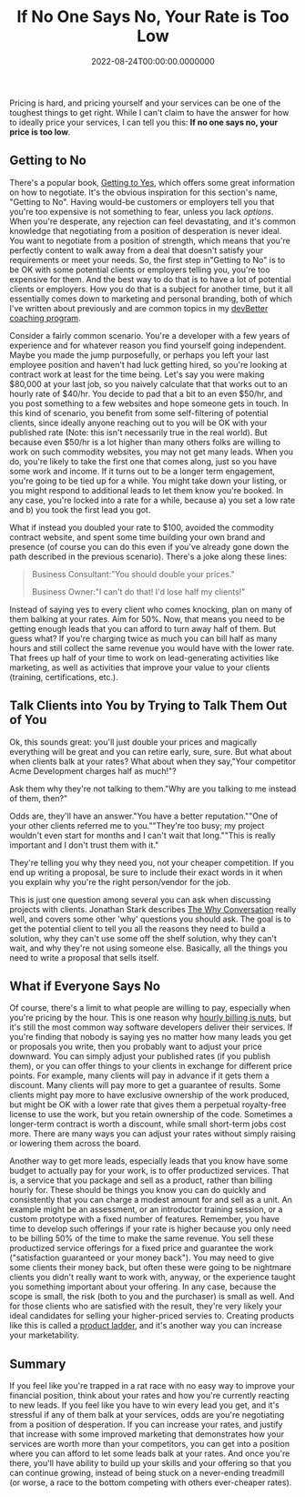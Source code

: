 ﻿---
title: If No One Says No, Your Rate is Too Low
date: "2022-08-24T00:00:00.0000000"
description: "Pricing is hard, and pricing yourself and your services can be one of the toughest things to get right. While I can't claim to have the answer for how to ideally price your services, I can tell you this: If no one says no, your price is too low."
featuredImage: /img/if-no-one-says-no-your-rate-is-too-low.png
---

Pricing is hard, and pricing yourself and your services can be one of the toughest things to get right. While I can't claim to have the answer for how to ideally price your services, I can tell you this: **If no one says no, your price is too low**.

## Getting to No

There's a popular book, [Getting to Yes](https://amzn.to/3PIow5z), which offers some great information on how to negotiate. It's the obvious inspiration for this section's name, "Getting to No". Having would-be customers or employers tell you that you're too expensive is not something to fear, unless you lack *options*. When you're desperate, any rejection can feel devastating, and it's common knowledge that negotiating from a position of desperation is never ideal. You want to negotiate from a position of strength, which means that you're perfectly content to walk away from a deal that doesn't satisfy your requirements or meet your needs. So, the first step in"Getting to No" is to be OK with some potential clients or employers telling you, you're too expensive for them. And the best way to do that is to have a lot of potential clients or employers. How you do that is a subject for another time, but it all essentially comes down to marketing and personal branding, both of which I've written about previously and are common topics in my [devBetter coaching program](https://devbetter.com/).

Consider a fairly common scenario. You're a developer with a few years of experience and for whatever reason you find yourself going independent. Maybe you made the jump purposefully, or perhaps you left your last employee position and haven't had luck getting hired, so you're looking at contract work at least for the time being. Let's say you were making $80,000 at your last job, so you naively calculate that that works out to an hourly rate of $40/hr. You decide to pad that a bit to an even $50/hr, and you post something to a few websites and hope someone gets in touch. In this kind of scenario, you benefit from some self-filtering of potential clients, since ideally anyone reaching out to you will be OK with your published rate (Note: this isn't necessarily true in the real world). But because even $50/hr is a lot higher than many others folks are willing to work on such commodity websites, you may not get many leads. When you do, you're likely to take the first one that comes along, just so you have some work and income. If it turns out to be a longer term engagement, you're going to be tied up for a while. You might take down your listing, or you might respond to additional leads to let them know you're booked. In any case, you're locked into a rate for a while, because a) you set a low rate and b) you took the first lead you got.

What if instead you doubled your rate to $100, avoided the commodity contract website, and spent some time building your own brand and presence (of course you can do this even if you've already gone down the path described in the previous scenario). There's a joke along these lines:

> Business Consultant:"You should double your prices."
>
> Business Owner:"I can't do that! I'd lose half my clients!"

Instead of saying yes to every client who comes knocking, plan on many of them balking at your rates. Aim for 50%. Now, that means you need to be getting enough leads that you can afford to turn away half of them. But guess what? If you're charging twice as much you can bill half as many hours and still collect the same revenue you would have with the lower rate. That frees up half of your time to work on lead-generating activities like marketing, as well as activities that improve your value to your clients (training, certifications, etc.).

## Talk Clients into You by Trying to Talk Them Out of You

Ok, this sounds great: you'll just double your prices and magically everything will be great and you can retire early, sure, sure. But what about when clients balk at your rates? What about when they say,"Your competitor Acme Development charges half as much!"?

Ask them why they're not talking to them."Why are you talking to me instead of them, then?"

Odds are, they'll have an answer."You have a better reputation.""One of your other clients referred me to you.""They're too busy; my project wouldn't even start for months and I can't wait that long.""This is really important and I don't trust them with it."

They're telling you why they need you, not your cheaper competition. If you end up writing a proposal, be sure to include their exact words in it when you explain why you're the right person/vendor for the job.

This is just one question among several you can ask when discussing projects with clients. Jonathan Stark describes [The Why Conversation](https://jonathanstark.com/daily/20160810-the-why-conversation) really well, and covers some other 'why' questions you should ask. The goal is to get the potential client to tell you all the reasons they need to build a solution, why they can't use some off the shelf solution, why they can't wait, and why they're not using someone else. Basically, all the things you need to write a proposal that sells itself.

## What if Everyone Says No

Of course, there's a limit to what people are willing to pay, especially when you're pricing by the hour. This is one reason why [hourly billing is nuts](https://jonathanstark.com/hbin), but it's still the most common way software developers deliver their services. If you're finding that nobody is saying yes no matter how many leads you get or proposals you write, then you probably want to adjust your price downward. You can simply adjust your published rates (if you publish them), or you can offer things to your clients in exchange for different price points. For example, many clients will pay in advance if it gets them a discount. Many clients will pay more to get a guarantee of results. Some clients might pay more to have exclusive ownership of the work produced, but might be OK with a lower rate that gives them a perpetual royalty-free license to use the work, but you retain ownership of the code. Sometimes a longer-term contract is worth a discount, while small short-term jobs cost more. There are many ways you can adjust your rates without simply raising or lowering them across the board.

Another way to get more leads, especially leads that you know have some budget to actually pay for your work, is to offer productized services. That is, a service that you package and sell as a product, rather than billing hourly for. These should be things you know you can do quickly and consistently that you can charge a modest amount for and sell as a unit. An example might be an assessment, or an introductor training session, or a custom prototype with a fixed number of features. Remember, you have time to develop such offerings if your rate is higher because you only need to be billing 50% of the time to make the same revenue. You sell these productized service offerings for a fixed price and guarantee the work ("satisfaction guaranteed or your money back"). You may need to give some clients their money back, but often these were going to be nightmare clients you didn't really want to work with, anyway, or the experience taught you something important about your offering. In any case, because the scope is small, the risk (both to you and the purchaser) is small as well. And for those clients who are satisfied with the result, they're very likely your ideal candidates for selling your higher-priced servies to. Creating products like this is called a [product ladder](https://medium.com/solopreneur-handbook/how-a-product-ladder-makes-it-easier-for-customers-to-buy-and-keeps-them-coming-back-for-more-5e1725377c9d), and it's another way you can increase your marketability.

## Summary

If you feel like you're trapped in a rat race with no easy way to improve your financial position, think about your rates and how you're currently reacting to new leads. If you feel like you have to win every lead you get, and it's stressful if any of them balk at your services, odds are you're negotiating from a position of desperation. If you can increase your rates, and justify that increase with some improved marketing that demonstrates how your services are worth more than your competitors, you can get into a position where you can afford to let some leads balk at your rates. And once you're there, you'll have ability to build up your skills and your offering so that you can continue growing, instead of being stuck on a never-ending treadmill (or worse, a race to the bottom competing with others ever-cheaper rates).


